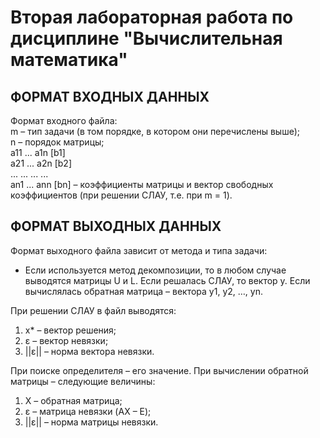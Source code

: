 # Вторая лабораторная работа по дисциплине "Вычислительная математика"

## ФОРМАТ ВХОДНЫХ ДАННЫХ
Формат входного файла:  
m – тип задачи (в том порядке, в котором они перечислены выше);  
n – порядок матрицы;  
a11 ... a1n [b1]  
a21 ... a2n [b2]  
... ... ... ...  
an1 ... ann [bn] – коэффициенты матрицы и вектор свободных коэффициентов (при решении СЛАУ, т.е. при m = 1).  
## ФОРМАТ ВЫХОДНЫХ ДАННЫХ
Формат выходного файла зависит от метода и типа задачи:  
 - Если используется метод декомпозиции, то в любом случае выводятся матрицы U и L. Если решалась СЛАУ, то вектор y. Если вычислялась обратная матрица – вектора y1, y2, …, yn.  

При решении СЛАУ в файл выводятся:  
   1. x* – вектор решения;  
   2. ε – вектор невязки;  
   3. ||ε|| – норма вектора невязки.  

При  поиске определителя – его значение. При вычислении обратной матрицы – следующие величины:  
   1. X – обратная матрица;  
   2. ε – матрица невязки (AX – E);  
   3. ||ε|| – норма матрицы невязки.  
